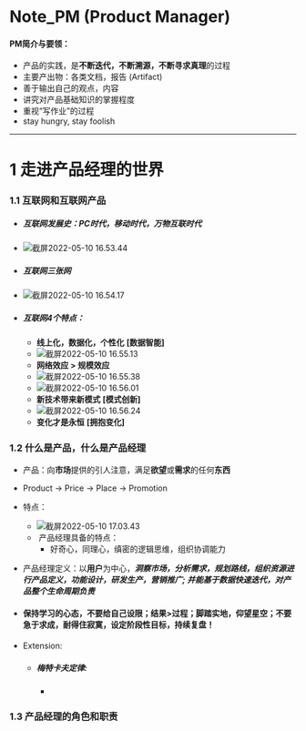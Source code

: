 # Note_PM (Product Manager)

#### PM简介与要领：

- 产品的实践，是**不断迭代，不断溯源，不断寻求真理**的过程
- 主要产出物：各类文档，报告 (Artifact)
- 善于输出自己的观点，内容
- 讲究对产品基础知识的掌握程度
- 重视“写作业”的过程
- stay hungry, stay foolish

---





# 1 走进产品经理的世界

### 1.1 互联网和互联网产品

- ##### 互联网发展史：PC时代，移动时代，万物互联时代

- ![截屏2022-05-10 16.53.44](https://cdn.jsdelivr.net/gh/chuikokching/MyAlbum/ProductManager%E6%88%AA%E5%B1%8F2022-05-10%2016.53.44.png)

- ##### 互联网三张网

- ![截屏2022-05-10 16.54.17](https://cdn.jsdelivr.net/gh/chuikokching/MyAlbum/ProductManager%E6%88%AA%E5%B1%8F2022-05-10%2016.54.17.png)

- ##### 互联网4个特点：

  - **线上化，数据化，个性化** **[数据智能]**
  - ![截屏2022-05-10 16.55.13](https://cdn.jsdelivr.net/gh/chuikokching/MyAlbum/ProductManager%E6%88%AA%E5%B1%8F2022-05-10%2016.55.13.png)
  - **网络效应 > 规模效应**
  - ![截屏2022-05-10 16.55.38](https://cdn.jsdelivr.net/gh/chuikokching/MyAlbum/ProductManager%E6%88%AA%E5%B1%8F2022-05-10%2016.55.38.png)
  - ![截屏2022-05-10 16.56.01](https://cdn.jsdelivr.net/gh/chuikokching/MyAlbum/ProductManager%E6%88%AA%E5%B1%8F2022-05-10%2016.56.01.png)
  - **新技术带来新模式** **[模式创新]**
  - ![截屏2022-05-10 16.56.24](https://cdn.jsdelivr.net/gh/chuikokching/MyAlbum/ProductManager%E6%88%AA%E5%B1%8F2022-05-10%2016.56.24.png)
  - **变化才是永恒** **[拥抱变化]**



### 1.2 什么是产品，什么是产品经理

- 产品：向**市场**提供的引人注意，满足**欲望**或**需求**的任何**东西**

- Product -> Price -> Place -> Promotion

- 特点：

  - ![截屏2022-05-10 17.03.43](https://cdn.jsdelivr.net/gh/chuikokching/MyAlbum/ProductManager%E6%88%AA%E5%B1%8F2022-05-10%2017.03.43.png)
  -  产品经理具备的特点：
    - 好奇心，同理心，缜密的逻辑思维，组织协调能力

- 产品经理定义：以**用户**为中心，***洞察市场，分析需求，规划路线，组织资源进行产品定义，功能设计，研发生产，营销推广; 并能基于数据快速迭代，对产品整个生命周期负责***

- #### 保持学习的心态，不要给自己设限；结果>过程；脚踏实地，仰望星空；不要急于求成，耐得住寂寞，设定阶段性目标，持续复盘！

- Extension:

  - ##### 梅特卡夫定律:

    - 





### 1.3 产品经理的角色和职责





























